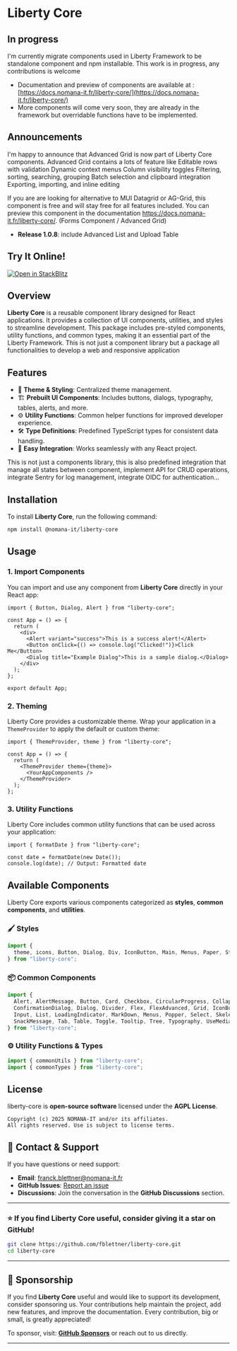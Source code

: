 # **Liberty Core**

## In progress
I'm currently migrate components used in Liberty Framework to be standalone component and npm installable. This work is in progress, any contributions is welcome
 - Documentation and preview of components are available at : [https://docs.nomana-it.fr/liberty-core/](https://docs.nomana-it.fr/liberty-core/)
 - More components will come very soon, they are already in the framework but overridable functions have to be implemented. 

## Announcements
I'm happy to announce that Advanced Grid is now part of Liberty Core components. Advanced Grid contains a lots of feature like 
Editable rows with validation
Dynamic context menus
Column visibility toggles
Filtering, sorting, searching, grouping
Batch selection and clipboard integration
Exporting, importing, and inline editing

If you are are looking for alternative to MUI Datagrid or AG-Grid, this component is free and will stay free for all features included. You can preview this component in the documentation https://docs.nomana-it.fr/liberty-core/. (Forms Component / Advanced Grid)

- **Release 1.0.8**: include Advanced List and Upload Table

## Try It Online!
[![Open in StackBlitz](https://developer.stackblitz.com/img/open_in_stackblitz.svg)](https://stackblitz.com/~/github.com/fblettner/liberty-test)

## **Overview**
**Liberty Core** is a reusable component library designed for React applications. It provides a collection of UI components, utilities, and styles to streamline development. This package includes pre-styled components, utility functions, and common types, making it an essential part of the Liberty Framework.
This is not just a component library but a package all functionalities to develop a web and responsive application

## **Features**
- 🎨 **Theme & Styling**: Centralized theme management.
- 🏗️ **Prebuilt UI Components**: Includes buttons, dialogs, typography, tables, alerts, and more.
- ⚙️ **Utility Functions**: Common helper functions for improved developer experience.
- 🛠️ **Type Definitions**: Predefined TypeScript types for consistent data handling.
- 🔌 **Easy Integration**: Works seamlessly with any React project.

This is not just a components library, this is also predefined integration that manage all states between component, implement API for CRUD operations, integrate Sentry for log management, integrate OIDC for authentication...

## **Installation**
To install **Liberty Core**, run the following command:

```sh
npm install @nomana-it/liberty-core
```

## **Usage**

### **1. Import Components**
You can import and use any component from **Liberty Core** directly in your React app:

```tsx
import { Button, Dialog, Alert } from "liberty-core";

const App = () => {
  return (
    <div>
      <Alert variant="success">This is a success alert!</Alert>
      <Button onClick={() => console.log("Clicked!")}>Click Me</Button>
      <Dialog title="Example Dialog">This is a sample dialog.</Dialog>
    </div>
  );
};

export default App;
```

### **2. Theming**
Liberty Core provides a customizable theme. Wrap your application in a `ThemeProvider` to apply the default or custom theme:

```tsx
import { ThemeProvider, theme } from "liberty-core";

const App = () => {
  return (
    <ThemeProvider theme={theme}>
      <YourAppComponents />
    </ThemeProvider>
  );
};
```

### **3. Utility Functions**
Liberty Core includes common utility functions that can be used across your application:

```tsx
import { formatDate } from "liberty-core";

const date = formatDate(new Date());
console.log(date); // Output: Formatted date
```

## **Available Components**
Liberty Core exports various components categorized as **styles**, **common components**, and **utilities**.

### **🖌 Styles**
```ts
import {
  theme, icons, Button, Dialog, Div, IconButton, Main, Menus, Paper, Stack, Typography
} from "liberty-core";
```

### **📦 Common Components**
```ts
import {
  Alert, AlertMessage, Button, Card, Checkbox, CircularProgress, Collapse,
  ConfirmationDialog, Dialog, Divider, Flex, FlexAdvanced, Grid, IconButton,
  Input, List, LoadingIndicator, MarkDown, Menus, Popper, Select, Skeleton,
  SnackMessage, Tab, Table, Toggle, Tooltip, Tree, Typography, UseMediaQuery
} from "liberty-core";
```

### **⚙️ Utility Functions & Types**
```ts
import { commonUtils } from "liberty-core";
import { commonTypes } from "liberty-core";
```

## **License**
liberty-core is **open-source software** licensed under the **AGPL License**.  
```
Copyright (c) 2025 NOMANA-IT and/or its affiliates.
All rights reserved. Use is subject to license terms.
```

## 📧 Contact & Support  
If you have questions or need support:  
- **Email**: [franck.blettner@nomana-it.fr](mailto:franck.blettner@nomana-it.fr)  
- **GitHub Issues**: [Report an issue](https://github.com/fblettner/liberty-core/issues)  
- **Discussions**: Join the conversation in the **GitHub Discussions** section.  

---

### ⭐ If you find Liberty Core useful, consider giving it a star on GitHub!  
```bash
git clone https://github.com/fblettner/liberty-core.git
cd liberty-core
```

---

## 💖 Sponsorship  
If you find **Liberty Core** useful and would like to support its development, consider sponsoring us. Your contributions help maintain the project, add new features, and improve the documentation. Every contribution, big or small, is greatly appreciated!  

To sponsor, visit: **[GitHub Sponsors](https://github.com/sponsors/fblettner)** or reach out to us directly.  

---